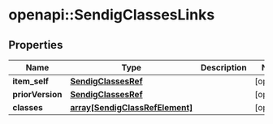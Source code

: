 # openapi::SendigClassesLinks


## Properties
Name | Type | Description | Notes
------------ | ------------- | ------------- | -------------
**item_self** | [**SendigClassesRef**](SendigClassesRef.md) |  | [optional] 
**priorVersion** | [**SendigClassesRef**](SendigClassesRef.md) |  | [optional] 
**classes** | [**array[SendigClassRefElement]**](SendigClassRefElement.md) |  | [optional] 



